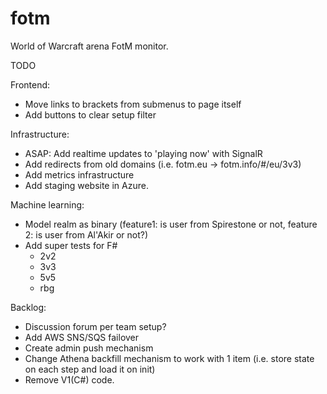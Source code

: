 fotm
====

World of Warcraft arena FotM monitor.

TODO

Frontend:
- Move links to brackets from submenus to page itself
- Add buttons to clear setup filter

Infrastructure:
- ASAP: Add realtime updates to 'playing now' with SignalR
- Add redirects from old domains (i.e. fotm.eu -> fotm.info/#/eu/3v3)
- Add metrics infrastructure
- Add staging website in Azure.

Machine learning:
- Model realm as binary (feature1: is user from Spirestone or not, feature 2: is user from Al'Akir or not?)
- Add super tests for F#
  - 2v2
  - 3v3
  - 5v5
  - rbg

Backlog:
- Discussion forum per team setup?
- Add AWS SNS/SQS failover
- Create admin push mechanism
- Change Athena backfill mechanism to work with 1 item (i.e. store state on each step and load it on init)
- Remove V1(C#) code.
